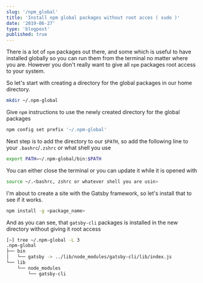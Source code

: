 ```yaml
---
slug: '/npm_global'
title: 'Install npm global packages without root acces ( sudo )'
date: '2019-06-27'
type: 'blogpost'
published: true
---
```


There is a lot of `npm` packages out there, and some which is useful to have installed globally so you can run them from the terminal no matter where you are. However you don't really want to give all `npm` packages root access to your system.

So let's start with creating a directory for the global packages in our home directory.

```sh
mkdir ~/.npm-global
```

Give `npm` instructions to use the newly created directory for the global packages

```sh
npm config set prefix '~/.npm-global'
```

Next step is to add the directory to our `$PATH`, so add the following line to your `.bashrc`/`.zshrc` or what shell you use

```sh
export PATH=~/.npm-global/bin:$PATH
```

You can either close the terminal or you can update it while it is opened with

```sh
source ~/.<bashrc, zshrc or whatever shell you are usin>
```

I'm about to create a site with the Gatsby framework, so let's install that to see if it works.

```sh
npm install -g <package_name>
```

And as you can see, that `gatsby-cli` packages is installed in the new directory without giving it root access

```sh
[~] tree ~/.npm-global -L 3
.npm-global
├── bin
│   └── gatsby -> ../lib/node_modules/gatsby-cli/lib/index.js
└── lib
    └── node_modules
        └── gatsby-cli
```
